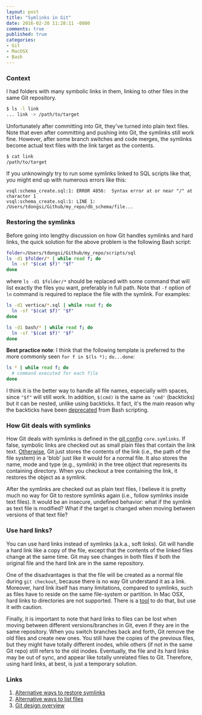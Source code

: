 ```yaml
---
layout: post
title: "Symlinks in Git"
date: 2016-02-20 11:28:11 -0800
comments: true
published: true
categories: 
- Git
- MacOSX
- Bash
---
```


### Context

I had folders with many symbolic links in them, linking to other files in the same Git repository.

``` bash Before
$ ls -l link
... link -> /path/to/target
```

Unfortunately after committing into Git, they've turned into plain text files. 
Note that even after committing and pushing into Git, the symlinks still work fine. 
However, after some branch switches and code merges, the symlinks become actual text files with the link target as the contents.

``` bash After
$ cat link
/path/to/target
```

If you unknowingly try to run some symlinks linked to SQL scripts like that, you might end up with numerous errors like this: 

``` plain
vsql:schema_create.sql:1: ERROR 4856:  Syntax error at or near "/" at character 1
vsql:schema_create.sql:1: LINE 1: /Users/tdongsi/Github/my_repo/db_schema/file...
``` 


### Restoring the symlinks

Before going into lengthy discussion on how Git handles symlinks and hard links, the quick solution for the above problem is the following Bash script:

``` bash
folder=/Users/tdongsi/Github/my_repo/scripts/sql
ls -d1 $folder/* | while read f; do
  ln -sf "$(cat $f)" "$f"
done
```

where `ls -d1 $folder/*` should be replaced with some command that will list exactly the files you want, preferably in full path. 
Note that `-f` option of `ln` command is required to replace the file with the symlink. For examples:

``` bash Examples
ls -d1 vertica/*.sql | while read f; do
  ln -sf "$(cat $f)" "$f"
done

ls -d1 bash/* | while read f; do
  ln -sf "$(cat $f)" "$f"
done
```

**Best practice note**: I think that the following template is preferred to the more commonly seen `for f in $(ls *);` `do...done`:

``` bash
ls * | while read f; do
  # command executed for each file
done
```

I think it is the better way to handle all file names, especially with spaces, since `"$f"` will still work. 
In addition, `$(cmd)` is the same as `'cmd'` (backticks) but it can be nested, unlike using backticks. 
It fact, it's the main reason why the backticks have been [deprecated](http://wiki.bash-hackers.org/scripting/obsolete) from Bash scripting. 

### How Git deals with symlinks

How Git deals with symlinks is defined in the [git config](https://git-scm.com/docs/git-config) `core.symlinks`.
If false, symbolic links are checked out as small plain files that contain the link text.
[Otherwise](http://stackoverflow.com/questions/954560/how-does-git-handle-symbolic-links), Git just stores the contents of the link (i.e., the path of the file system) in a 'blob' just like it would for a normal file. 
It also stores the name, mode and type (e.g., symlink) in the tree object that represents its containing directory.
When you checkout a tree containing the link, it restores the object as a symlink.

After the symlinks are checked out as plain text files, I believe it is pretty much no way for Git to restore symlinks again (i.e., follow symlinks inside text files).
It would be an insecure, undefined behavior: what if the symlink as text file is modified? What if the target is changed when moving between versions of that text file?

### Use hard links?

You can use hard links instead of symlinks (a.k.a., soft links). 
Git will handle a hard link like a copy of the file, except that the contents of the linked files change at the same time.
Git may see changes in both files if both the original file and the hard link are in the same repository.  

One of the disadvantages is that the file will be created as a normal file during `git checkout`, because there is no way Git understand it as a link.
Moreover, hard link itself has many limitations, compared to symlinks, such as files have to reside on the same file-system or partition.
In Mac OSX, hard links to directories are not supported. There is a [tool](https://github.com/selkhateeb/hardlink) to do that, but use it with caution.

Finally, it is important to note that hard links to files can be lost when moving between different versions/branches in Git, even if they are in the same repository.
When you switch branches back and forth, Git remove the old files and create new ones.
You still have the copies of the previous files, but they might have totally different inodes, while others (if not in the same Git repo) still refers to the old inodes.
Eventually, the file and its hard links may be out of sync, and appear like totally unrelated files to Git.
Therefore, using hard links, at best, is just a temporary solution.

### Links

1. [Alternative ways to restore symlinks](http://superuser.com/questions/638998/easiest-way-to-restore-symbolic-links-turned-into-text-files)
1. [Alternative ways to list files](http://stackoverflow.com/questions/246215/how-can-i-list-files-with-their-absolute-path-in-linux)
1. [Git design overview](https://git.wiki.kernel.org/index.php/Git)
